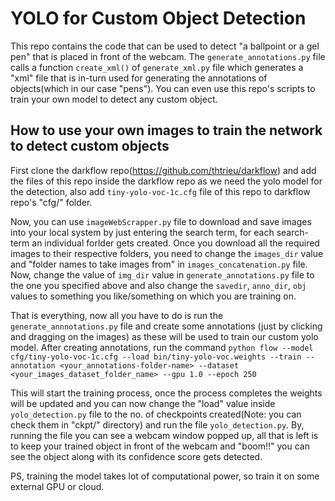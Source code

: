 # YOLO for Custom Object Detection

This repo contains the code that can be used to detect "a ballpoint or a gel pen" that is placed in front of the webcam.
The `generate_annotations.py` file calls a function `create_xml()` of `generate_xml.py` file which generates a "xml" file that is in-turn used for generating the annotations of objects(which in our case "pens"). You can even use this repo's scripts to train your own model to detect any custom object.

## How to use your own images to train the network to detect custom objects

First clone the darkflow repo(https://github.com/thtrieu/darkflow) and add the files of this repo inside the darkflow repo as we need the yolo model for the detection, also add `tiny-yolo-voc-1c.cfg` file of this repo to darkflow repo's "cfg/" folder.

Now, you can use `imageWebScrapper.py` file to download and save images into your local system by just entering the search term, for each search-term an individual forlder gets created. Once you download all the required images to their respective folders, you need to change the `images_dir` value and "folder names to take images from" in `images_concatenation.py` file. Now, change the value of `img_dir` value in `generate_annotations.py` file to the one you specified above and also change the `savedir`, `anno_dir`, `obj` values to something you like/something on which you are training on.

That is everything, now all you have to do is run the `generate_annnotations.py` file and create some annotations (just by clicking and dragging on the images) as these will be used to train our custom yolo model. After creating annotations, run the command `python flow --model cfg/tiny-yolo-voc-1c.cfg --load bin/tiny-yolo-voc.weights --train --annotation <your_annotations-folder-name> --dataset <your_images_dataset_folder_name> --gpu 1.0 --epoch 250`

This will start the training process, once the process completes the weights will be updated and you can now change the "load" value inside `yolo_detection.py` file to the no. of checkpoints created(Note: you can check them in "ckpt/" directory) and run the file `yolo_detection.py`. By, running the file you can see a webcam window popped up, all that is left is to keep your trained object in front of the webcam and "boom!!" you can see the object along with its confidence score gets detected.

PS, training the model takes lot of computational power, so train it on some external GPU or cloud.
